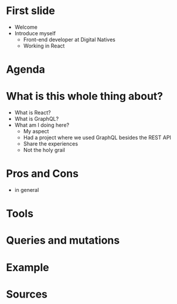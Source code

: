 # First slide
  * Welcome
  * Introduce myself
    * Front-end developer at Digital Natives
    * Working in React

# Agenda

# What is this whole thing about?
  * What is React?
  * What is GraphQL?
  * What am I doing here?
    * My aspect
    * Had a project where we used GraphQL besides the REST API
    * Share the experiences
    * Not the holy grail

# Pros and Cons
  * in general

# Tools
# Queries and mutations
# Example
# Sources
